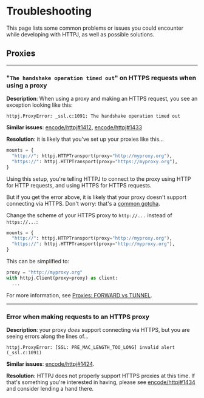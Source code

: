# Troubleshooting

This page lists some common problems or issues you could encounter while developing with HTTPJ, as well as possible solutions.

## Proxies

---

### "`The handshake operation timed out`" on HTTPS requests when using a proxy

**Description**: When using a proxy and making an HTTPS request, you see an exception looking like this:

```console
httpj.ProxyError: _ssl.c:1091: The handshake operation timed out
```

**Similar issues**: [encode/httpj#1412](https://github.com/encode/httpj/issues/1412), [encode/httpj#1433](https://github.com/encode/httpj/issues/1433)

**Resolution**: it is likely that you've set up your proxies like this...

```python
mounts = {
  "http://": httpj.HTTPTransport(proxy="http://myproxy.org"),
  "https://": httpj.HTTPTransport(proxy="https://myproxy.org"),
}
```

Using this setup, you're telling HTTPJ to connect to the proxy using HTTP for HTTP requests, and using HTTPS for HTTPS requests.

But if you get the error above, it is likely that your proxy doesn't support connecting via HTTPS. Don't worry: that's a [common gotcha](advanced/proxies.md#http-proxies).

Change the scheme of your HTTPS proxy to `http://...` instead of `https://...`:

```python
mounts = {
  "http://": httpj.HTTPTransport(proxy="http://myproxy.org"),
  "https://": httpj.HTTPTransport(proxy="http://myproxy.org"),
}
```

This can be simplified to:

```python
proxy = "http://myproxy.org"
with httpj.Client(proxy=proxy) as client:
  ...
```

For more information, see [Proxies: FORWARD vs TUNNEL](advanced/proxies.md#forward-vs-tunnel).

---

### Error when making requests to an HTTPS proxy

**Description**: your proxy _does_ support connecting via HTTPS, but you are seeing errors along the lines of...

```console
httpj.ProxyError: [SSL: PRE_MAC_LENGTH_TOO_LONG] invalid alert (_ssl.c:1091)
```

**Similar issues**: [encode/httpj#1424](https://github.com/encode/httpj/issues/1424).

**Resolution**: HTTPJ does not properly support HTTPS proxies at this time. If that's something you're interested in having, please see [encode/httpj#1434](https://github.com/encode/httpj/issues/1434) and consider lending a hand there.
